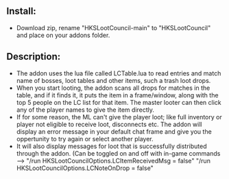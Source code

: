 ## Install: ##
- Download zip, rename "HKSLootCouncil-main" to "HKSLootCouncil" and place on your addons folder.


## Description: ##
- The addon uses the lua file called LCTable.lua to read entries and match name of bosses, loot tables and other items, such a trash loot drops.
- When you start looting, the addon scans all drops for matches in the table, and if it finds it, it puts the item in a frame/window, along with the top 5 people on the LC list for that item. The master looter can then click any of the player names to give the item directly.
- If for some reason, the ML can't give the player loot; like full inventory or player not eligible to receive loot, disconnects etc. The addon will display an error message in your default chat frame and give you the oppertunity to try again or select another player.
- It will also display messages for loot that is successfully distributed through the addon. (Can be toggled on and off with in-game commands --> "/run HKSLootCouncilOptions.LCItemReceivedMsg = false"	"/run HKSLootCouncilOptions.LCNoteOnDrop = false"
